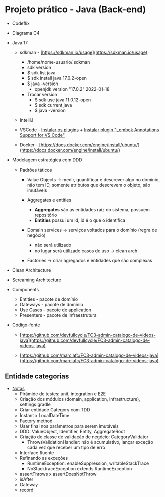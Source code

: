 # Projeto prático - Java (Back-end)

  - Codeflix

  - Diagrama C4
  
  - Java 17
  
    - sdkman - [https://sdkman.io/usage](https://sdkman.io/usage)
	
	  - /home/nome-usuario/.sdkman
	  - sdk version
	  - $ sdk list java
	  - $ sdk install java 17.0.2-open
	  - $ java -version
        - openjdk version "17.0.2" 2022-01-18
      - Trocar version		
        - $ sdk use java 11.0.12-open
	    - $ sdk current java
		- $ java -version
		
    - IntelliJ
	
	- VSCode - [Instalar os plugins](https://github.com/codeedu/guia-rapido-java-vscode#configurando-vscode) + [Instalar plugin "Lombok Annotations Support for VS Code"](https://marketplace.visualstudio.com/items?itemName=vscjava.vscode-lombok)
	
	- Docker - [https://docs.docker.com/engine/install/ubuntu/](https://docs.docker.com/engine/install/ubuntu/)
	
  - Modelagem estratégica com DDD	
  
    - Padrões táticos
	
      - Value Objects -> medir, quantificar e descrever algo no domínio, não tem ID, somente atributos que descrevem o objeto, são imutáveis
	  
      - Aggregates e entities
	    - **Aggregates** são as entidades raiz do sistema, possuem repositório
		- **Entities** possui um id, id é o que o identifica
		
      - Domain services -> serviços voltados para o domínio (regra de negócio)
	    - não será utilizado
		- no lugar será utilizado casos de uso -> clean arch
		
      - Factories -> criar agregados e entidades que são complexas
	  
  - Clean Architecture	  
  
  - Screaming Architecture
  
  - Components
  
    - Entities - pacote de domínio
	- Gateways - pacote de domínio
	- Use Cases - pacote de application
	- Presenters - pacote de infraestrutura
	
  - Código-fonte
  
    - [https://github.com/devfullcycle/FC3-admin-catalogo-de-videos-java](https://github.com/devfullcycle/FC3-admin-catalogo-de-videos-java)
	
	- [https://github.com/marciafc/FC3-admin-catalogo-de-videos-java](https://github.com/marciafc/FC3-admin-catalogo-de-videos-java)
	  
## Entidade categorias

  - [Notas](entidade-categorias/README.MD)
    - Pirâmide de testes: unit, integration e E2E
	- Criação dos módulos (domain, application, infrastructure), settings.gradle
	- Criar entidade Category com TDD
	- Instant x LocalDateTime
	- Factory method
	- Usar final nos parâmetros para serem imutáveis
	- DDD: ValueObject, Identifier, Entity, AggregateRoot
	- Criação de classe de validação de negócio: CategoryValidator
	  - ThrowsValidationHandler: não é acumulativo, lançar exceção cada vez que receber um tipo de erro
	- Interface fluente
	- Refinando as exceções
	  - RuntimeException: enableSuppression, writableStackTrace
	  - NoStacktraceException extends RuntimeException
    - assertThrows x assertDoesNotThrow 
	- isAfter
	- Gateway
	- record
	
	